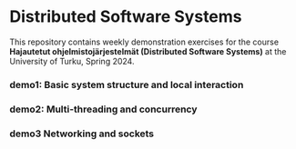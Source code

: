 # Distributed Software Systems

This repository contains weekly demonstration exercises for the course **Hajautetut ohjelmistojärjestelmät (Distributed Software Systems)** at the University of Turku, Spring 2024.

### demo1: Basic system structure and local interaction
### demo2: Multi-threading and concurrency
### demo3 Networking and sockets
